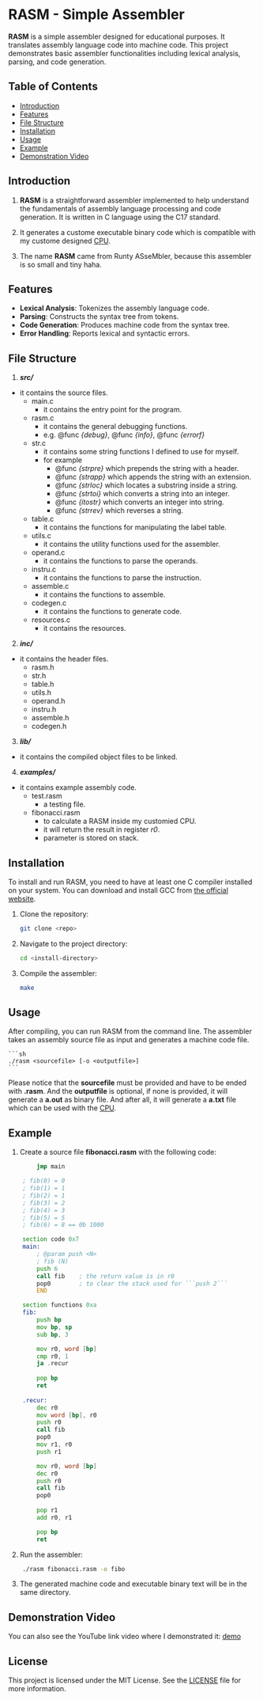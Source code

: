 # RASM - Simple Assembler

__RASM__ is a simple assembler designed for educational purposes. 
It translates assembly language code into machine code. 
This project demonstrates basic assembler functionalities including lexical analysis, parsing, and code generation.

## Table of Contents
- [Introduction](#introduction)
- [Features](#features)
- [File Structure](#file-structure)
- [Installation](#installation)
- [Usage](#usage)
- [Example](#example)
- [Demonstration Video](#demostration-video)

## Introduction

1. __RASM__ is a straightforward assembler implemented to help understand the fundamentals of assembly language processing  and code generation. 
It is written in C language using the C17 standard.

2. It generates a custome executable binary code which is compatible with my custome designed [CPU](https://github.com/J-M-W0/CPU).

3. The name __RASM__ came from Runty ASseMbler, because this assembler is so small and tiny haha.

## Features

- **Lexical Analysis**: Tokenizes the assembly language code.
- **Parsing**: Constructs the syntax tree from tokens.
- **Code Generation**: Produces machine code from the syntax tree.
- **Error Handling**: Reports lexical and syntactic errors.

## File Structure

1. ***src/***
- it contains the source files.
    - main.c
        - it contains the entry point for the program.
    - rasm.c
        - it contains the general debugging functions.
        - e.g. @func *{debug}*, @func *{info}*, @func *{errorf}*
    - str.c
        - it contains some string functions I defined to use for myself.
        - for example 
            - @func *{strpre}* which prepends the string with a header.
            - @func *{strapp}* which appends the string with an extension.
            - @func *{strloc}* which locates a substring inside a string.
            - @func *{strtoi}* which converts a string into an integer.
            - @func *{itostr}* which converts an integer into string.
            - @func *{strrev}* which reverses a string.
    - table.c
        - it contains the functions for manipulating the label table.
    - utils.c
        - it contains the utility functions used for the assembler.
    - operand.c
        - it contains the functions to parse the operands.
    - instru.c
        - it contains the functions to parse the instruction.
    - assemble.c
        - it contains the functions to assemble.
    - codegen.c
        - it contains the functions to generate code.
    - resources.c
        - it contains the resources.
2. ***inc/***
- it contains the header files.
    - rasm.h
    - str.h
    - table.h
    - utils.h
    - operand.h
    - instru.h
    - assemble.h
    - codegen.h
3. ***lib/***
- it contains the compiled object files to be linked.
4. ***examples/***
- it contains example assembly code.
    - test.rasm
        - a testing file.
    - fibonacci.rasm
        - to calculate a RASM inside my customied CPU.
        - it will return the result in register *r0*.
        - parameter is stored on stack.

## Installation

To install and run RASM, you need to have at least one C compiler installed on your system. 
You can download and install GCC from [the official website](https://gcc.gnu.org/install/download.html).

1. Clone the repository:
    ```sh
    git clone <repo>
    ```
2. Navigate to the project directory:
    ```sh
    cd <install-directory>
    ```
3. Compile the assembler:
    ```sh
    make
    ```

## Usage

After compiling, you can run RASM from the command line. 
The assembler takes an assembly source file as input and generates a machine code file.

    ```sh
    ./rasm <sourcefile> [-o <outputfile>]
    ```

Please notice that the __sourcefile__ must be provided and have to be ended with __.rasm__.
And the __outputfile__ is optional, if none is provided, it will generate a __a.out__ as binary file.
And after all, it will generate a __a.txt__ file which can be used with the [CPU](https://github.com/J-M-W0/CPU).

## Example

1. Create a source file __fibonacci.rasm__ with the following code:
```asm
        jmp main

    ; fib(0) = 0
    ; fib(1) = 1
    ; fib(2) = 1
    ; fib(3) = 2
    ; fib(4) = 3
    ; fib(5) = 5
    ; fib(6) = 8 == 0b 1000

    section code 0x7
    main:
        ; @param push <N>
        ; fib (N)
        push 6
        call fib    ; the return value is in r0
        pop0        ; to clear the stack used for ```push 2```
        END

    section functions 0xa
    fib:
        push bp
        mov bp, sp
        sub bp, 3

        mov r0, word [bp]
        cmp r0, 1
        ja .recur
        
        pop bp
        ret
        
    .recur:
        dec r0
        mov word [bp], r0
        push r0
        call fib
        pop0
        mov r1, r0
        push r1

        mov r0, word [bp]
        dec r0
        push r0
        call fib
        pop0
        
        pop r1
        add r0, r1

        pop bp
        ret
```

2. Run the assembler:
```sh
    ./rasm fibonacci.rasm -o fibo
```

3. The generated machine code and executable binary text will be in the same directory.

## Demonstration Video

You can also see the YouTube link video where I demonstrated it: [demo](https://youtu.be/sKxlbndWQQM)

## License

This project is licensed under the MIT License. See the [LICENSE](LICENSE) file for more information.


